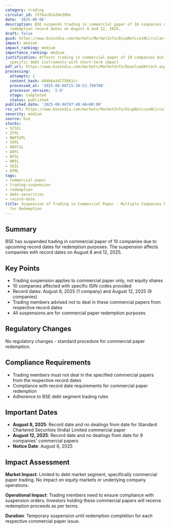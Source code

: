 ```yaml
---
category: trading
circular_id: 737bac01a36e386e
date: '2025-08-06'
description: BSE suspends trading in commercial paper of 10 companies due to upcoming
  redemption record dates on August 8 and 12, 2025.
draft: false
guid: https://www.bseindia.com/markets/MarketInfo/DispNoticesNCirculars.aspx?Noticeid={A19CB134-9543-491D-B8D9-CE2A6FDCF739}&noticeno=20250806-5&dt=08/06/2025&icount=5&totcount=57&flag=0
impact: medium
impact_ranking: medium
importance_ranking: medium
justification: Affects trading in commercial paper of 10 companies but limited to
  specific debt instruments with short-term impact
pdf_url: https://www.bseindia.com/markets/MarketInfo/DownloadAttach.aspx?id=20250806-5&attachedId=
processing:
  attempts: 1
  content_hash: 404b6a3d7758b1cc
  processed_at: '2025-08-06T15:38:53.798788'
  processor_version: '2.0'
  stage: completed
  status: published
published_date: '2025-08-06T07:48:46+00:00'
rss_url: https://www.bseindia.com/markets/MarketInfo/DispNoticesNCirculars.aspx?Noticeid={A19CB134-9543-491D-B8D9-CE2A6FDCF739}&noticeno=20250806-5&dt=08/06/2025&icount=5&totcount=57&flag=0
severity: medium
source: bse
stocks:
- SCSIL
- IFPL
- MAFSIPL
- IHPL
- HDFCSL
- AXFL
- BFSL
- NMIL
- SEIL
- HTML
tags:
- commercial-paper
- trading-suspension
- redemption
- debt-securities
- record-date
title: Suspension of Trading in Commercial Paper - Multiple Companies Record Date
  for Redemption
---
```


## Summary

BSE has suspended trading in commercial paper of 10 companies due to upcoming record dates for redemption purposes. The suspension affects companies with record dates on August 8 and 12, 2025.

## Key Points

- Trading suspension applies to commercial paper only, not equity shares
- 10 companies affected with specific ISIN codes provided
- Record dates: August 8, 2025 (1 company) and August 12, 2025 (9 companies)
- Trading members advised not to deal in these commercial papers from respective record dates
- All suspensions are for commercial paper redemption purposes

## Regulatory Changes

No regulatory changes - standard procedure for commercial paper redemption.

## Compliance Requirements

- Trading members must not deal in the specified commercial papers from the respective record dates
- Compliance with record date requirements for commercial paper redemption
- Adherence to BSE debt segment trading rules

## Important Dates

- **August 8, 2025**: Record date and no dealings from date for Standard Chartered Securities (India) Limited commercial paper
- **August 12, 2025**: Record date and no dealings from date for 9 companies' commercial papers
- **Notice Date**: August 6, 2025

## Impact Assessment

**Market Impact**: Limited to debt market segment, specifically commercial paper trading. No impact on equity markets or underlying company operations.

**Operational Impact**: Trading members need to ensure compliance with suspension orders. Investors holding these commercial papers will receive redemption proceeds as per terms.

**Duration**: Temporary suspension until redemption completion for each respective commercial paper issue.